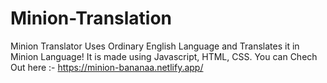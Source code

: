 # Minion-Translation
Minion Translator Uses Ordinary English Language and Translates it in Minion Language! It is made using Javascript, HTML, CSS.
You can Chech Out here :- https://minion-bananaa.netlify.app/

